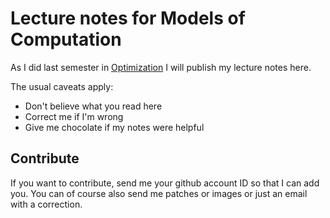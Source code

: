 Lecture notes for Models of Computation 
====

As I did last semester in [Optimization](http://github.com/adrianN/Optimisation-SS10-UdS) I will publish my lecture notes here. 

The usual caveats apply:

* Don't believe what you read here
* Correct me if I'm wrong
* Give me chocolate if my notes were helpful

Contribute
----

If you want to contribute, send me your github account ID so that I can add you. You can of course also send me patches or images or just an email with a correction.